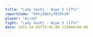 ```yaml
---
title: "Lady Vashj - Wipe 5 (17%)"
reportCode: "6XhjdQmtyfBJDVzN"
player: "Airod"
fight: "Lady Vashj - Wipe 5 (17%)"
date: 2021-10-03T19:05:08.133000+00:00
---
```

